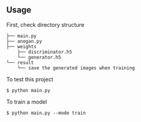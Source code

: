 ## Usage

First, check directory structure

```
├── main.py
├── anogan.py 
├── weights
    ├── discriminator.h5
    └── generator.h5
└── result
    └── save the generated images when training
```

To test this project

```
$ python main.py
```

To train a model

```
$ python main.py --mode train
```

